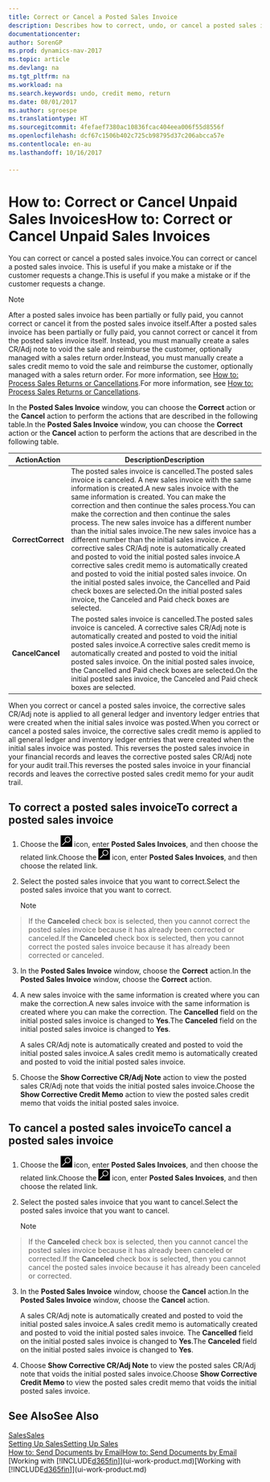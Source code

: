 ```yaml
---
title: Correct or Cancel a Posted Sales Invoice
description: Describes how to correct, undo, or cancel a posted sales invoice and apply a sales CR/Adj Note.
documentationcenter: 
author: SorenGP
ms.prod: dynamics-nav-2017
ms.topic: article
ms.devlang: na
ms.tgt_pltfrm: na
ms.workload: na
ms.search.keywords: undo, credit memo, return
ms.date: 08/01/2017
ms.author: sgroespe
ms.translationtype: HT
ms.sourcegitcommit: 4fefaef7380ac10836fcac404eea006f55d8556f
ms.openlocfilehash: dcf67c1506b402c725cb98795d37c206abcca57e
ms.contentlocale: en-au
ms.lasthandoff: 10/16/2017

---
```

# <a name="how-to-correct-or-cancel-unpaid-sales-invoices"></a><span data-ttu-id="cfed2-103">How to: Correct or Cancel Unpaid Sales Invoices</span><span class="sxs-lookup"><span data-stu-id="cfed2-103">How to: Correct or Cancel Unpaid Sales Invoices</span></span>
<span data-ttu-id="cfed2-104">You can correct or cancel a posted sales invoice.</span><span class="sxs-lookup"><span data-stu-id="cfed2-104">You can correct or cancel a posted sales invoice.</span></span> <span data-ttu-id="cfed2-105">This is useful if you make a mistake or if the customer requests a change.</span><span class="sxs-lookup"><span data-stu-id="cfed2-105">This is useful if you make a mistake or if the customer requests a change.</span></span>

> [!NOTE]  
>   <span data-ttu-id="cfed2-106">After a posted sales invoice has been partially or fully paid, you cannot correct or cancel it from the posted sales invoice itself.</span><span class="sxs-lookup"><span data-stu-id="cfed2-106">After a posted sales invoice has been partially or fully paid, you cannot correct or cancel it from the posted sales invoice itself.</span></span> <span data-ttu-id="cfed2-107">Instead, you must manually create a sales CR/Adj note to void the sale and reimburse the customer, optionally managed with a sales return order.</span><span class="sxs-lookup"><span data-stu-id="cfed2-107">Instead, you must manually create a sales credit memo to void the sale and reimburse the customer, optionally managed with a sales return order.</span></span> <span data-ttu-id="cfed2-108">For more information, see [How to: Process Sales Returns or Cancellations](sales-how-process-sales-returns-cancellations.md).</span><span class="sxs-lookup"><span data-stu-id="cfed2-108">For more information, see [How to: Process Sales Returns or Cancellations](sales-how-process-sales-returns-cancellations.md).</span></span>

<span data-ttu-id="cfed2-109">In the **Posted Sales Invoice** window, you can choose the **Correct** action or the **Cancel** action to perform the actions that are described in the following table.</span><span class="sxs-lookup"><span data-stu-id="cfed2-109">In the **Posted Sales Invoice** window, you can choose the **Correct** action or the **Cancel** action to perform the actions that are described in the following table.</span></span>

| <span data-ttu-id="cfed2-110">Action</span><span class="sxs-lookup"><span data-stu-id="cfed2-110">Action</span></span> | <span data-ttu-id="cfed2-111">Description</span><span class="sxs-lookup"><span data-stu-id="cfed2-111">Description</span></span> |
| --- | --- |
| <span data-ttu-id="cfed2-112">**Correct**</span><span class="sxs-lookup"><span data-stu-id="cfed2-112">**Correct**</span></span> |<span data-ttu-id="cfed2-113">The posted sales invoice is cancelled.</span><span class="sxs-lookup"><span data-stu-id="cfed2-113">The posted sales invoice is canceled.</span></span> <span data-ttu-id="cfed2-114">A new sales invoice with the same information is created.</span><span class="sxs-lookup"><span data-stu-id="cfed2-114">A new sales invoice with the same information is created.</span></span> <span data-ttu-id="cfed2-115">You can make the correction and then continue the sales process.</span><span class="sxs-lookup"><span data-stu-id="cfed2-115">You can make the correction and then continue the sales process.</span></span> <span data-ttu-id="cfed2-116">The new sales invoice has a different number than the initial sales invoice.</span><span class="sxs-lookup"><span data-stu-id="cfed2-116">The new sales invoice has a different number than the initial sales invoice.</span></span> <span data-ttu-id="cfed2-117">A corrective sales CR/Adj note is automatically created and posted to void the initial posted sales invoice.</span><span class="sxs-lookup"><span data-stu-id="cfed2-117">A corrective sales credit memo is automatically created and posted to void the initial posted sales invoice.</span></span> <span data-ttu-id="cfed2-118">On the initial posted sales invoice, the Cancelled and Paid check boxes are selected.</span><span class="sxs-lookup"><span data-stu-id="cfed2-118">On the initial posted sales invoice, the Canceled and Paid check boxes are selected.</span></span> |
| <span data-ttu-id="cfed2-119">**Cancel**</span><span class="sxs-lookup"><span data-stu-id="cfed2-119">**Cancel**</span></span> |<span data-ttu-id="cfed2-120">The posted sales invoice is cancelled.</span><span class="sxs-lookup"><span data-stu-id="cfed2-120">The posted sales invoice is canceled.</span></span> <span data-ttu-id="cfed2-121">A corrective sales CR/Adj note is automatically created and posted to void the initial posted sales invoice.</span><span class="sxs-lookup"><span data-stu-id="cfed2-121">A corrective sales credit memo is automatically created and posted to void the initial posted sales invoice.</span></span> <span data-ttu-id="cfed2-122">On the initial posted sales invoice, the Cancelled and Paid check boxes are selected.</span><span class="sxs-lookup"><span data-stu-id="cfed2-122">On the initial posted sales invoice, the Canceled and Paid check boxes are selected.</span></span> |

<span data-ttu-id="cfed2-123">When you correct or cancel a posted sales invoice, the corrective sales CR/Adj note is applied to all general ledger and inventory ledger entries that were created when the initial sales invoice was posted.</span><span class="sxs-lookup"><span data-stu-id="cfed2-123">When you correct or cancel a posted sales invoice, the corrective sales credit memo is applied to all general ledger and inventory ledger entries that were created when the initial sales invoice was posted.</span></span> <span data-ttu-id="cfed2-124">This reverses the posted sales invoice in your financial records and leaves the corrective posted sales CR/Adj note for your audit trail.</span><span class="sxs-lookup"><span data-stu-id="cfed2-124">This reverses the posted sales invoice in your financial records and leaves the corrective posted sales credit memo for your audit trail.</span></span>

## <a name="to-correct-a-posted-sales-invoice"></a><span data-ttu-id="cfed2-125">To correct a posted sales invoice</span><span class="sxs-lookup"><span data-stu-id="cfed2-125">To correct a posted sales invoice</span></span>
1. <span data-ttu-id="cfed2-126">Choose the ![Search for Page or Report](media/ui-search/search_small.png "Search for Page or Report icon") icon, enter **Posted Sales Invoices**, and then choose the related link.</span><span class="sxs-lookup"><span data-stu-id="cfed2-126">Choose the ![Search for Page or Report](media/ui-search/search_small.png "Search for Page or Report icon") icon, enter **Posted Sales Invoices**, and then choose the related link.</span></span>  
2. <span data-ttu-id="cfed2-127">Select the posted sales invoice that you want to correct.</span><span class="sxs-lookup"><span data-stu-id="cfed2-127">Select the posted sales invoice that you want to correct.</span></span>

    > [!NOTE]  
>   <span data-ttu-id="cfed2-128">If the **Canceled** check box is selected, then you cannot correct the posted sales invoice because it has already been corrected or canceled.</span><span class="sxs-lookup"><span data-stu-id="cfed2-128">If the **Canceled** check box is selected, then you cannot correct the posted sales invoice because it has already been corrected or canceled.</span></span>
3. <span data-ttu-id="cfed2-129">In the **Posted Sales Invoice** window, choose the **Correct** action.</span><span class="sxs-lookup"><span data-stu-id="cfed2-129">In the **Posted Sales Invoice** window, choose the **Correct** action.</span></span>  
4. <span data-ttu-id="cfed2-130">A new sales invoice with the same information is created where you can make the correction.</span><span class="sxs-lookup"><span data-stu-id="cfed2-130">A new sales invoice with the same information is created where you can make the correction.</span></span> <span data-ttu-id="cfed2-131">The **Cancelled** field on the initial posted sales invoice is changed to **Yes**.</span><span class="sxs-lookup"><span data-stu-id="cfed2-131">The **Canceled** field on the initial posted sales invoice is changed to **Yes**.</span></span>

    <span data-ttu-id="cfed2-132">A sales CR/Adj note is automatically created and posted to void the initial posted sales invoice.</span><span class="sxs-lookup"><span data-stu-id="cfed2-132">A sales credit memo is automatically created and posted to void the initial posted sales invoice.</span></span>
5. <span data-ttu-id="cfed2-133">Choose the **Show Corrective CR/Adj Note** action to view the posted sales CR/Adj note that voids the initial posted sales invoice.</span><span class="sxs-lookup"><span data-stu-id="cfed2-133">Choose the **Show Corrective Credit Memo** action to view the posted sales credit memo that voids the initial posted sales invoice.</span></span>

## <a name="to-cancel-a-posted-sales-invoice"></a><span data-ttu-id="cfed2-134">To cancel a posted sales invoice</span><span class="sxs-lookup"><span data-stu-id="cfed2-134">To cancel a posted sales invoice</span></span>
1. <span data-ttu-id="cfed2-135">Choose the ![Search for Page or Report](media/ui-search/search_small.png "Search for Page or Report icon") icon, enter **Posted Sales Invoices**, and then choose the related link.</span><span class="sxs-lookup"><span data-stu-id="cfed2-135">Choose the ![Search for Page or Report](media/ui-search/search_small.png "Search for Page or Report icon") icon, enter **Posted Sales Invoices**, and then choose the related link.</span></span>  
2. <span data-ttu-id="cfed2-136">Select the posted sales invoice that you want to cancel.</span><span class="sxs-lookup"><span data-stu-id="cfed2-136">Select the posted sales invoice that you want to cancel.</span></span>

    > [!NOTE]  
>   <span data-ttu-id="cfed2-137">If the **Canceled** check box is selected, then you cannot cancel the posted sales invoice because it has already been canceled or corrected.</span><span class="sxs-lookup"><span data-stu-id="cfed2-137">If the **Canceled** check box is selected, then you cannot cancel the posted sales invoice because it has already been canceled or corrected.</span></span>
3. <span data-ttu-id="cfed2-138">In the **Posted Sales Invoice** window, choose the **Cancel** action.</span><span class="sxs-lookup"><span data-stu-id="cfed2-138">In the **Posted Sales Invoice** window, choose the **Cancel** action.</span></span>

    <span data-ttu-id="cfed2-139">A sales CR/Adj note is automatically created and posted to void the initial posted sales invoice.</span><span class="sxs-lookup"><span data-stu-id="cfed2-139">A sales credit memo is automatically created and posted to void the initial posted sales invoice.</span></span> <span data-ttu-id="cfed2-140">The **Cancelled** field on the initial posted sales invoice is changed to **Yes**.</span><span class="sxs-lookup"><span data-stu-id="cfed2-140">The **Canceled** field on the initial posted sales invoice is changed to **Yes**.</span></span>
4. <span data-ttu-id="cfed2-141">Choose **Show Corrective CR/Adj Note** to view the posted sales CR/Adj note that voids the initial posted sales invoice.</span><span class="sxs-lookup"><span data-stu-id="cfed2-141">Choose **Show Corrective Credit Memo** to view the posted sales credit memo that voids the initial posted sales invoice.</span></span>

## <a name="see-also"></a><span data-ttu-id="cfed2-142">See Also</span><span class="sxs-lookup"><span data-stu-id="cfed2-142">See Also</span></span>
[<span data-ttu-id="cfed2-143">Sales</span><span class="sxs-lookup"><span data-stu-id="cfed2-143">Sales</span></span>](sales-manage-sales.md)  
[<span data-ttu-id="cfed2-144">Setting Up Sales</span><span class="sxs-lookup"><span data-stu-id="cfed2-144">Setting Up Sales</span></span>](sales-setup-sales.md)  
[<span data-ttu-id="cfed2-145">How to: Send Documents by Email</span><span class="sxs-lookup"><span data-stu-id="cfed2-145">How to: Send Documents by Email</span></span>](ui-how-send-documents-email.md)  
<span data-ttu-id="cfed2-146">[Working with [!INCLUDE[d365fin](includes/d365fin_md.md)]](ui-work-product.md)</span><span class="sxs-lookup"><span data-stu-id="cfed2-146">[Working with [!INCLUDE[d365fin](includes/d365fin_md.md)]](ui-work-product.md)</span></span>


